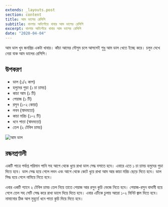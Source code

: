 ```yaml
---
extends: _layouts.post
section: content
title: আম ডালের রেসিপি
subtitle: বাংলার আটপৌরে খাবার আম ডালের রেসিপি
excerpt: বাংলার আটপৌরে খাবার আম ডালের রেসিপি
date: "2020-04-04"
---
```


আম ডাল খুব জনপ্রিয় একটা খাবার। কাঁচা আমের মৌসুম চলে আসলেই শুধু আম ডাল খেতে ইচ্ছে করে। চলুন দেখে
নেয়া যাক আম ডালের রেসিপি।

## উপকরণ

- ডাল (১/২ কাপ)
- হলুদের গুড়া (১ চা চামচ)
- কাচা আম (১ টি)
- পেয়াজ (১ টি)
- রসুন (১-২ কোয়া)
- লবন (স্বাদমতো)
- কাচা মরিচ (১-২ টি)
- ধনে পাতা (স্বাদমতো)
- তেল (২ টেবিল চামচ)

![আম ডাল](/assets/images/recipes/aam-daal.jpg)

## রন্ধনপ্রণালী

একটি পাত্রে পর্যাপ্ত পরিমান পানি সহ আগে থেকে ধুয়ে রাখা ডাল সেদ্ধ বসাতে হবে। এবারে এতে ১ চা চামচ হলুদের
গুড়া দিতে হবে। ডাল সেদ্ধ হয়ে গেলে লবন এবং আগে থেকে কেটে ধুয়ে রাখা আম আর কাচা মরিচ ছেড়ে দিতে হবে।
ডাল সিদ্ধ হয়ে গেলে নামিয়ে নিতে হবে।

এবার একটি প্যানে ২ টেবিল চামচ তেল নিয়ে তাতে পেয়াজ আর রসুন কুচি ভেজে নিতে হবে। পেয়াজ-রসুন বাদামী হয়ে
গেলে তেল সহ সেটি সেদ্ধ করে রাখা ডালে দিয়ে দিতে হবে। এবার এটিকে চুলায় আরো ১-২ মিনিট জ্বাল দিতে হবে।
নামানোর ঠিক আগ মুহুর্তে ধনে পাতা কুচি দিয়ে দিতে হবে।
